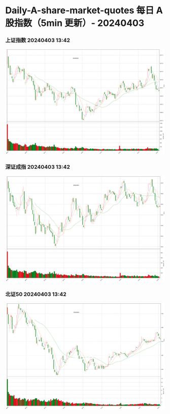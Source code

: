 
# Daily-A-share-market-quotes 每日 A 股指数（5min 更新）- 20240403

### 上证指数 20240403 13:42
![](./fig/2024/4/20240403-sh000001.png)

### 深证成指 20240403 13:42
![](./fig/2024/4/20240403-sz399001.png)

### 北证50 20240403 13:42
![](./fig/2024/4/20240403-bj899050.png)
